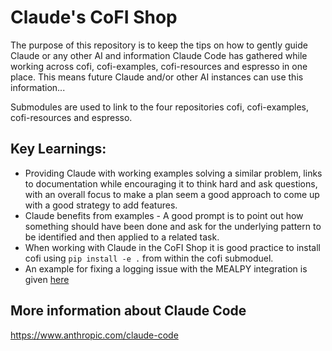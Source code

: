 # Claude's CoFI Shop

The purpose of this repository is to keep the tips on how to gently guide Claude or any other AI and 
information Claude Code has gathered while working across cofi, cofi-examples, cofi-resources and 
espresso in one place. This means future Claude and/or other AI instances can use this information... 

Submodules are used to link to the four repositories cofi, cofi-examples, cofi-resources and espresso.

## Key Learnings:

- Providing Claude with working examples solving a similar problem, links to documentation while encouraging it to think hard and ask questions, with an overall focus to make a plan seem a good approach to come up with a good strategy to add features.
- Claude benefits from examples  - A good prompt is to point out how something should have been done and ask for the underlying pattern to be identified and then applied to a related task.
- When working with Claude in the CoFI Shop it is good practice to install cofi using `pip install -e .` from within the cofi submoduel.
- An example for fixing a logging issue with the MEALPY integration is given [here](https://github.com/inlab-geo/cofi-shop/blob/main/knowledge_base/claude_conversation_mealpy_logging_fix.md)
## More information about Claude Code

https://www.anthropic.com/claude-code


